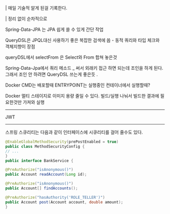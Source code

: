| 매일 기술적 알게 된걸 기록한다. 

| 정리 없이 순차적으로 



Spring-Data-JPA 는 JPA 쉽게 쓸 수 있게 간단 작업 

QueryDSL은 JPQL대신 사용하기 좋은 복잡한 검색에 씀 - 동적 쿼리와 타입 체크와 객체지향이 장점 

queryDSL에서 selectFrom 은  Select와 From 합쳐 놓은것 

Spring-Data-Jpa에서 쿼리 메소드 _ 써서 외래키 접근 하면 되는데 조인을 하게 된다. 그래서 조인 안 하려면 QueryDSL 쓰는게 좋은듯 . 



Docker CMD는 배포할때 ENTRYPOINT는 실행중인 컨테이너에서 실행할때? 

Docker 멀티 스테이지로 이미지 용량 줄일 수 있다. 빌드/실행 나눠서 빌드한 결과에 필요한것만 가져와 실행 



---

JWT

---

스프링 스큐리티는 다음과 같이 인터페이스에 시큐리티를 걸어 줄수도 있다.

```java
@EnableGlobalMethodSecurity(prePostEnabled = true)
public class MethodSecurityConfig {
// ...
}
public interface BankService {

@PreAuthorize("isAnonymous()")
public Account readAccount(Long id);

@PreAuthorize("isAnonymous()")
public Account[] findAccounts();

@PreAuthorize("hasAuthority('ROLE_TELLER')")
public Account post(Account account, double amount);
}
```

